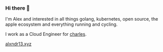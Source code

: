 ### Hi there 👋

I'm Alex and interested in all things golang, kubernetes, open source, the apple ecosystem and everything running and cycling. 

I work as a Cloud Engineer for [charles](hello-charles.com).

[alxndr13.xyz](https://alxndr13.xyz)

<!--
**alxndr13/alxndr13** is a ✨ _special_ ✨ repository because its `README.md` (this file) appears on your GitHub profile.

Here are some ideas to get you started:

- 🔭 I’m currently working on ...
- 🌱 I’m currently learning ...
- 👯 I’m looking to collaborate on ...
- 🤔 I’m looking for help with ...
- 💬 Ask me about ...
- 📫 How to reach me: ...
- 😄 Pronouns: ...
- ⚡ Fun fact: ...
-->
